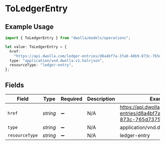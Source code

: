 # ToLedgerEntry

## Example Usage

```typescript
import { ToLedgerEntry } from "dwolla/models/operations";

let value: ToLedgerEntry = {
  href:
    "https://api.dwolla.com/ledger-entries/d8a4bf7a-3fa0-48b9-873c-765d7375c59f",
  type: "application/vnd.dwolla.v1.hal+json",
  resourceType: "ledger-entry",
};
```

## Fields

| Field                                                                      | Type                                                                       | Required                                                                   | Description                                                                | Example                                                                    |
| -------------------------------------------------------------------------- | -------------------------------------------------------------------------- | -------------------------------------------------------------------------- | -------------------------------------------------------------------------- | -------------------------------------------------------------------------- |
| `href`                                                                     | *string*                                                                   | :heavy_minus_sign:                                                         | N/A                                                                        | https://api.dwolla.com/ledger-entries/d8a4bf7a-3fa0-48b9-873c-765d7375c59f |
| `type`                                                                     | *string*                                                                   | :heavy_minus_sign:                                                         | N/A                                                                        | application/vnd.dwolla.v1.hal+json                                         |
| `resourceType`                                                             | *string*                                                                   | :heavy_minus_sign:                                                         | N/A                                                                        | ledger-entry                                                               |